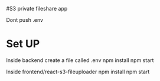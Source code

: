 #S3 private fileshare app

Dont push .env 

# Set UP

Inside backend create a file called .env
npm install
npm start

Inside frontend/react-s3-fileuploader
npm install
npm start

